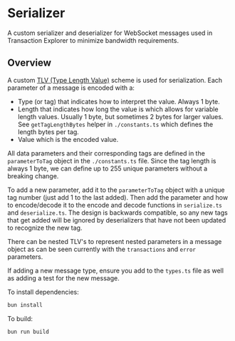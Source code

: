 # Serializer

A custom serializer and deserializer for WebSocket messages used in Transaction Explorer to minimize bandwidth requirements.

## Overview

A custom [TLV (Type Length Value)](https://devopedia.org/tlv-format) scheme is used for serialization. Each parameter of a message is encoded with a:

- Type (or tag) that indicates how to interpret the value. Always 1 byte.
- Length that indicates how long the value is which allows for variable length values. Usually 1 byte, but sometimes 2 bytes for larger values. See `getTagLengthBytes` helper in `./constants.ts` which defines the length bytes per tag.
- Value which is the encoded value.

All data parameters and their corresponding tags are defined in the `parameterToTag` object in the `./constants.ts` file. Since the tag length is always 1 byte, we can define up to 255 unique parameters without a breaking change.

To add a new parameter, add it to the `parameterToTag` object with a unique tag number (just add 1 to the last added). Then add the parameter and how to encode/decode it to the encode and decode functions in `serialize.ts` and `deserialize.ts`. The design is backwards compatible, so any new tags that get added will be ignored by deserializers that have not been updated to recognize the new tag.

There can be nested TLV's to represent nested parameters in a message object as can be seen currently with the `transactions` and `error` parameters.

If adding a new message type, ensure you add to the `types.ts` file as well as adding a test for the new message.

To install dependencies:

```bash
bun install
```

To build:

```bash
bun run build
```
